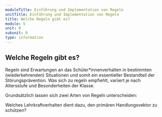 ```yaml
---
moduleTitle: Einführung und Implementation von Regeln 
unitTitle: Einführung und Implementation von Regeln 
title: Welche Regeln gibt es?
module: 5
unit: 0
subunit: 0
type: information
---
```


## Welche Regeln gibt es?

Regeln sind Erwartungen an das Schüler*innenverhalten in bestimmten (wiederkehrenden) Situationen und somit ein essentieller Bestandteil der Störungsprävention. Was sich zu regeln empfiehlt, variiert je nach Altersstufe und Besonderheiten der Klasse. 

Grundsätzlich lassen sich zwei Arten von Regeln unterscheiden:

<flipcard id="15"></flipcard>
<flipcard id="16"></flipcard>

Welches Lehrkraftverhalten dient dazu, den primären Handlungsvektor zu schützen?

<multiplechoice id="1"></multiplechoice>
<multiplechoice id="2"></multiplechoice>